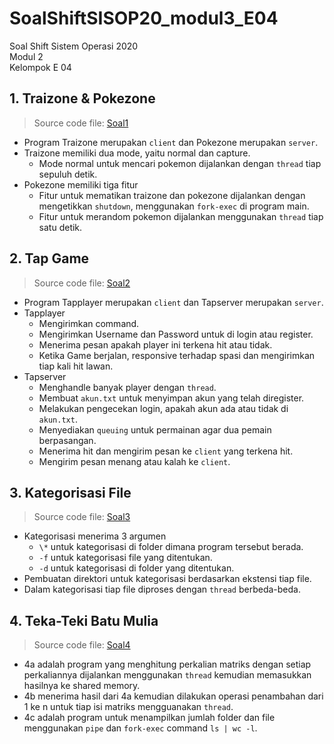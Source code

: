 # SoalShiftSISOP20_modul3_E04

Soal Shift Sistem Operasi 2020\
Modul 2\
Kelompok E 04

## 1. Traizone & Pokezone
>Source code file: [Soal1](https://github.com/segara2410/SoalShiftSISOP20_modul3_E04/tree/master/soal1)

- Program Traizone merupakan `client` dan Pokezone merupakan `server`.
- Traizone memiliki dua mode, yaitu normal dan capture.
  - Mode normal untuk mencari pokemon dijalankan dengan `thread` tiap sepuluh detik.
- Pokezone memiliki tiga fitur
  - Fitur untuk mematikan traizone dan pokezone dijalankan dengan mengetikkan `shutdown`, menggunakan `fork-exec` di program main.
  - Fitur untuk merandom pokemon dijalankan menggunakan `thread` tiap satu detik.

## 2. Tap Game
>Source code file: [Soal2](https://github.com/segara2410/SoalShiftSISOP20_modul3_E04/tree/master/soal2)

- Program Tapplayer merupakan `client` dan Tapserver merupakan `server`.
- Tapplayer 
  - Mengirimkan command.
  - Mengirimkan Username dan Password untuk di login atau register.
  - Menerima pesan apakah player ini terkena hit atau tidak.
  - Ketika Game berjalan, responsive terhadap spasi dan mengirimkan tiap kali hit lawan.
- Tapserver
  - Menghandle banyak player dengan `thread`.
  - Membuat `akun.txt` untuk menyimpan akun yang telah diregister.
  - Melakukan pengecekan login, apakah akun ada atau tidak di `akun.txt`.
  - Menyediakan `queuing` untuk permainan agar dua pemain berpasangan.
  - Menerima hit dan mengirim pesan ke `client` yang terkena hit.
  - Mengirim pesan menang atau kalah ke `client`.

## 3. Kategorisasi File

>Source code file: [Soal3](https://github.com/segara2410/SoalShiftSISOP20_modul3_E04/tree/master/soal3)

- Kategorisasi menerima 3 argumen
  - `\*` untuk kategorisasi di folder dimana program tersebut berada.
  - `-f` untuk kategorisasi file yang ditentukan.
  - `-d` untuk kategorisasi di folder yang ditentukan.
- Pembuatan direktori untuk kategorisasi berdasarkan ekstensi tiap file.
- Dalam kategorisasi tiap file diproses dengan `thread` berbeda-beda.

## 4. Teka-Teki Batu Mulia

>Source code file: [Soal4](https://github.com/segara2410/SoalShiftSISOP20_modul3_E04/tree/master/soal4)

- 4a adalah program yang menghitung perkalian matriks dengan setiap perkaliannya dijalankan menggunakan `thread` kemudian memasukkan hasilnya ke shared memory.
- 4b menerima hasil dari 4a kemudian dilakukan operasi penambahan dari 1 ke n untuk tiap isi matriks mengguanakan `thread`.
- 4c adalah program untuk menampilkan jumlah folder dan file menggunakan `pipe` dan `fork-exec` command `ls | wc -l`.  